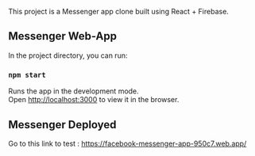 This project is a Messenger app clone built using React + Firebase.

## Messenger Web-App

In the project directory, you can run:

### `npm start`

Runs the app in the development mode.<br />
Open [http://localhost:3000](http://localhost:3000) to view it in the browser.

## Messenger Deployed

Go to this link to test : https://facebook-messenger-app-950c7.web.app/